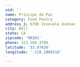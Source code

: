 ```yaml
---
uid: ''
name: Principe de Paz
category: Food Pantry
address_1: 6706 Vinevale Avenue
city: Bell
state: CA
zipcode: '90201'
phone: 323.560.3780
latitude: '33.97426'
longitude: '-118.1809218'

---
```

